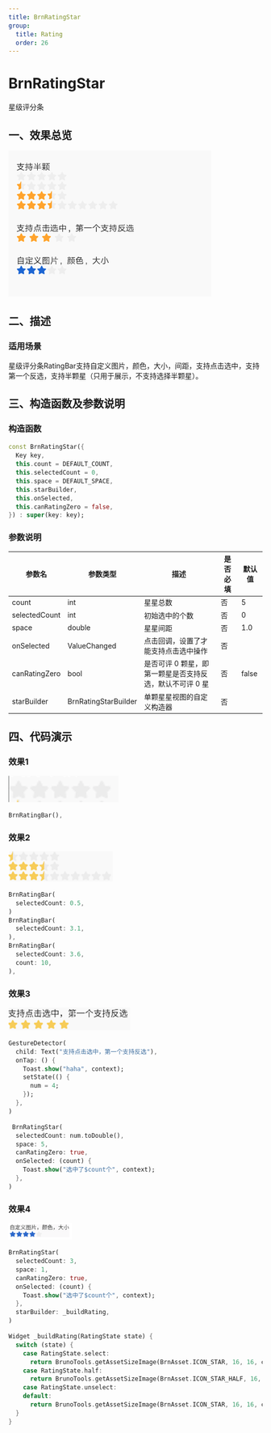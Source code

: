 ```yaml
---
title: BrnRatingStar
group:
  title: Rating
  order: 26
---
```


# BrnRatingStar

星级评分条

## 一、效果总览

![](./img/BrnRatingStarIntro.png)

## 二、描述

### 适用场景

星级评分条RatingBar支持自定义图片，颜色，大小，间距，支持点击选中，支持第一个反选，支持半颗星（只用于展示，不支持选择半颗星）。

## 三、构造函数及参数说明

### 构造函数

```dart
const BrnRatingStar({
  Key key,
  this.count = DEFAULT_COUNT,
  this.selectedCount = 0,
  this.space = DEFAULT_SPACE,
  this.starBuilder,
  this.onSelected,
  this.canRatingZero = false,
}) : super(key: key);
```
### 参数说明

| **参数名** | **参数类型** | **描述** | **是否必填** | **默认值** |
| --- | --- | --- | --- | --- |
| count | int | 星星总数 | 否 | 5 |
| selectedCount | int | 初始选中的个数 | 否 | 0 |
| space | double | 星星间距 | 否 | 1.0 |
| onSelected | ValueChanged<int> | 点击回调，设置了才能支持点击选中操作 | 否 |  |
| canRatingZero | bool | 是否可评 0 颗星，即第一颗星是否支持反选，默认不可评 0 星 | 否 | false |
| starBuilder | BrnRatingStarBuilder | 单颗星星视图的自定义构造器 | 否 |  |

## 四、代码演示

### 效果1

![](./img/BrnRatingStarDemo1.png)



```dart
BrnRatingBar(),
```
### 效果2

<img src="./img/BrnRatingStarDemo2.png" style="zoom:50%;" />



```dart
BrnRatingBar(  
  selectedCount: 0.5,  
)  
BrnRatingBar(  
  selectedCount: 3.1,  
),  
BrnRatingBar(  
  selectedCount: 3.6,  
  count: 10,  
),  
```
### 效果3

<img src="./img/BrnRatingStarDemo3.png" style="zoom:50%;" />

```dart
GestureDetector(
  child: Text("支持点击选中，第一个支持反选"),
  onTap: () {
    Toast.show("haha", context);
    setState(() {
      num = 4;
    });
  },
)
```

```dart
 BrnRatingStar(
  selectedCount: num.toDouble(),
  space: 5,
  canRatingZero: true,
  onSelected: (count) {
    Toast.show("选中了$count个", context);
  },
)
```
### 效果4

<img src="./img/BrnRatingStarDEmo4.png" style="zoom:50%;" />

```dart
BrnRatingStar(
  selectedCount: 3,
  space: 1,
  canRatingZero: true,
  onSelected: (count) {
    Toast.show("选中了$count个", context);
  },
  starBuilder: _buildRating,
)
```

```dart
Widget _buildRating(RatingState state) {
  switch (state) {
    case RatingState.select:
      return BrunoTools.getAssetSizeImage(BrnAsset.ICON_STAR, 16, 16, color: Color(0xFF3571DC));
    case RatingState.half:
      return BrunoTools.getAssetSizeImage(BrnAsset.ICON_STAR_HALF, 16, 16);
    case RatingState.unselect:
    default:
      return BrunoTools.getAssetSizeImage(BrnAsset.ICON_STAR, 16, 16, color: Color(0xFFF0F0F0));
  }
}
```
